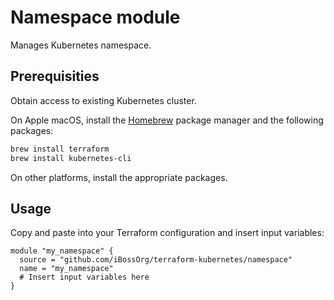 # Namespace module

Manages Kubernetes namespace.

## Prerequisities

Obtain access to existing Kubernetes cluster.

On Apple macOS, install the [Homebrew](https://brew.sh) package manager and
the following packages:
```bash
brew install terraform
brew install kubernetes-cli
```
On other platforms, install the appropriate packages.

## Usage

Copy and paste into your Terraform configuration and insert input variables:
```hcl
module "my_namespace" {
  source = "github.com/iBossOrg/terraform-kubernetes/namespace"
  name = "my_namespace"
  # Insert input variables here
}
```
<!-- BEGINNING OF PRE-COMMIT-TERRAFORM DOCS HOOK -->
<!-- END OF PRE-COMMIT-TERRAFORM DOCS HOOK -->
